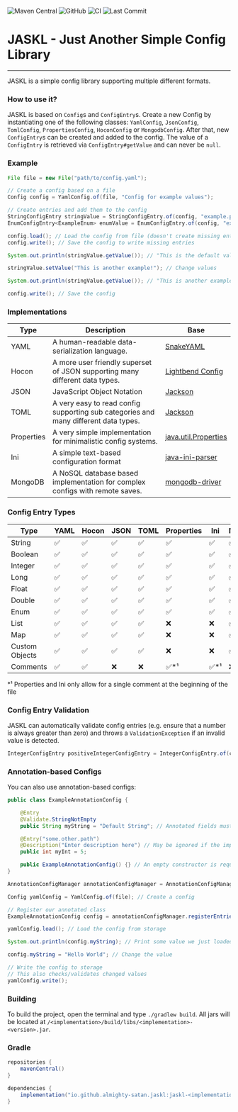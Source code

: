 ![Maven Central](https://img.shields.io/maven-central/v/io.github.almighty-satan.jaskl/jaskl-yaml?style=flat-square)
![GitHub](https://img.shields.io/github/license/Almighty-Satan/JASKL?style=flat-square)
![CI](https://img.shields.io/github/actions/workflow/status/Almighty-Satan/JASKL/gradle-build.yml?branch=master&style=flat-square)
![Last Commit](https://img.shields.io/github/last-commit/Almighty-Satan/JASKL?style=flat-square)

# JASKL - Just Another Simple Config Library
___

JASKL is a simple config library supporting multiple different formats.

### How to use it?
JASKL is based on `Config`s and `ConfigEntry`s. 
Create a new Config by instantiating one of the following classes: 
`YamlConfig`, `JsonConfig`, `TomlConfig`, `PropertiesConfig`,  `HoconConfig` or `MongodbConfig`. 
After that, new `ConfigEntry`s can be created and added to the config. The value of a `ConfigEntry` is retrieved via
`ConfigEntry#getValue` and can never be `null`.

### Example
```java
File file = new File("path/to/config.yaml");

// Create a config based on a file
Config config = YamlConfig.of(file, "Config for example values");

// Create entries and add them to the config
StringConfigEntry stringValue = StringConfigEntry.of(config, "example.path.string", "An example String!", "This is the default value!");
EnumConfigEntry<ExampleEnum> enumValue = EnumConfigEntry.of(config, "example.path.enum", "An example String!", ExampleEnum.EXAMPLE);

config.load(); // Load the config from file (doesn't create missing entries)
config.write(); // Save the config to write missing entries

System.out.println(stringValue.getValue()); // "This is the default value!"

stringValue.setValue("This is another example!"); // Change values

System.out.println(stringValue.getValue()); // "This is another example!"

config.write(); // Save the config
```

### Implementations
| Type       | Description                                                                         | Base                                                                                        |
|------------|-------------------------------------------------------------------------------------|---------------------------------------------------------------------------------------------|
| YAML       | A human-readable data-serialization language.                                       | [SnakeYAML](https://bitbucket.org/snakeyaml/snakeyaml)                                      |
| Hocon      | A more user friendly superset of JSON supporting many different data types.         | [Lightbend Config](https://github.com/lightbend/config)                                     |
| JSON       | JavaScript Object Notation                                                          | [Jackson](https://github.com/FasterXML/jackson)                                             |
| TOML       | A very easy to read config supporting sub categories and many different data types. | [Jackson](https://github.com/FasterXML/jackson)                                             |
| Properties | A very simple implementation for minimalistic config systems.                       | [java.util.Properties](https://docs.oracle.com/javase/8/docs/api/java/util/Properties.html) |
| Ini        | A simple text-based configuration format                                            | [java-ini-parser](https://github.com/vincentrussell/java-ini-parser)                        |
| MongoDB    | A NoSQL database based implementation for complex configs with remote saves.        | [mongodb-driver](https://mvnrepository.com/artifact/org.mongodb/mongodb-driver-sync)        |

### Config Entry Types
| Type           | YAML | Hocon | JSON | TOML | Properties | Ini | MongoDB |
|----------------|------|-------|------|------|------------|-----|---------|
| String         | ✅    | ✅     | ✅    | ✅    | ✅          | ✅   | ✅       |
| Boolean        | ✅    | ✅     | ✅    | ✅    | ✅          | ✅   | ✅       |
| Integer        | ✅    | ✅     | ✅    | ✅    | ✅          | ✅   | ✅       |
| Long           | ✅    | ✅     | ✅    | ✅    | ✅          | ✅   | ✅       |
| Float          | ✅    | ✅     | ✅    | ✅    | ✅          | ✅   | ✅       |
| Double         | ✅    | ✅     | ✅    | ✅    | ✅          | ✅   | ✅       |
| Enum           | ✅    | ✅     | ✅    | ✅    | ✅          | ✅   | ✅       |
| List           | ✅    | ✅     | ✅    | ✅    | ❌          | ❌   | ✅       |
| Map            | ✅    | ✅     | ✅    | ✅    | ❌          | ❌   | ✅       |
| Custom Objects | ✅    | ✅     | ✅    | ✅    | ❌          | ❌   | ✅       |
| Comments       | ✅    | ✅     | ❌    | ❌    | ✅*¹        | ✅*¹ | ❌       |  

*¹ Properties and Ini only allow for a single comment at the beginning of the file

### Config Entry Validation
JASKL can automatically validate config entries (e.g. ensure that a number is always greater than zero) and throws a
`ValidationException` if an invalid value is detected.
```java
IntegerConfigEntry positiveIntegerConfigEntry = IntegerConfigEntry.of(config, "example.integer", "Example Integer", 1, Validator.INTEGER_POSITIVE);
```

### Annotation-based Configs
You can also use annotation-based configs:
```java
public class ExampleAnnotationConfig {

    @Entry
    @Validate.StringNotEmpty
    public String myString = "Default String"; // Annotated fields must be public and default values should not be null

    @Entry("some.other.path")
    @Description("Enter description here") // May be ignored if the implementation does not support comments
    public int myInt = 5;

    public ExampleAnnotationConfig() {} // An empty constructor is required
}
```
```java
AnnotationConfigManager annotationConfigManager = AnnotationConfigManager.create(); // Create an AnnotationConfigManager. This instance can be reused.

Config yamlConfig = YamlConfig.of(file); // Create a config

// Register our annotated class
ExampleAnnotationConfig config = annotationConfigManager.registerEntries(yamlConfig, ExampleAnnotationConfig.class);

yamlConfig.load(); // Load the config from storage

System.out.println(config.myString); // Print some value we just loaded

config.myString = "Hello World"; // Change the value

// Write the config to storage
// This also checks/validates changed values
yamlConfig.write();
```

### Building
To build the project, open the terminal and type `./gradlew build`. All jars will be located at `/<implementation>/build/libs/<implementation>-<version>.jar`.

### Gradle
```gradle
repositories {
    mavenCentral()
}

dependencies {
    implementation("io.github.almighty-satan.jaskl:jaskl-<implementation>:<version>")
}
```
